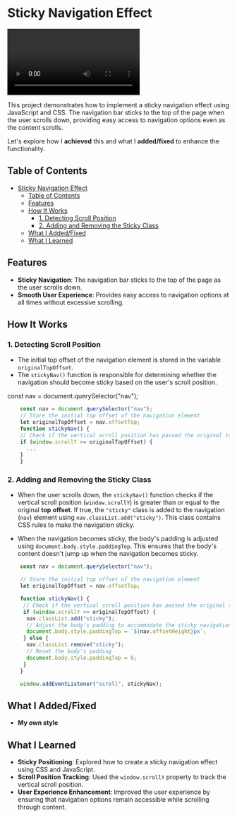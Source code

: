 
# Sticky Navigation Effect

<div class="video-container">
  <video controls autoplay>
    <source src="./assets/video/showcase.mp4" type="video/mp4">
    Your browser does not support the video tag.
  </video>
</div>

This project demonstrates how to implement a sticky navigation effect using JavaScript and CSS. The navigation bar sticks to the top of the page when the user scrolls down, providing easy access to navigation options even as the content scrolls.

Let's explore how I **achieved** this and what I **added/fixed** to enhance the functionality.

## Table of Contents

- [Sticky Navigation Effect](#sticky-navigation-effect)
  - [Table of Contents](#table-of-contents)
  - [Features](#features)
  - [How It Works](#how-it-works)
    - [1. Detecting Scroll Position](#1-detecting-scroll-position)
    - [2. Adding and Removing the Sticky Class](#2-adding-and-removing-the-sticky-class)
  - [What I Added/Fixed](#what-i-addedfixed)
  - [What I Learned](#what-i-learned)

## Features

- **Sticky Navigation**: The navigation bar sticks to the top of the page as the user scrolls down.
- **Smooth User Experience**: Provides easy access to navigation options at all times without excessive scrolling.

## How It Works

### 1. Detecting Scroll Position

- The initial top offset of the navigation element is stored in the variable `originalTopOffset`.
- The `stickyNav()` function is responsible for determining whether the navigation should become sticky based on the user's scroll position.

const nav = document.querySelector("nav");

```js
    const nav = document.querySelector("nav");
    // Store the initial top offset of the navigation element
    let originalTopOffset = nav.offsetTop;
    function stickyNav() {
    // Check if the vertical scroll position has passed the original top offset
    if (window.scrollY >= originalTopOffset) {
      ...
    }
    }
```

### 2. Adding and Removing the Sticky Class

- When the user scrolls down, the `stickyNav()` function checks if the vertical scroll position (`window.scrollY`) is greater than or equal to the original **top** **offset**. If true, the `"sticky"` class is added to the navigation (`nav`) element using `nav.classList.add("sticky")`. This class contains CSS rules to make the navigation sticky.

- When the navigation becomes sticky, the body's padding is adjusted using `document.body.style.paddingTop`. This ensures that the body's content doesn't jump up when the navigation becomes sticky.

```js
    const nav = document.querySelector("nav");

    // Store the initial top offset of the navigation element
    let originalTopOffset = nav.offsetTop;

    function stickyNav() {
     // Check if the vertical scroll position has passed the original top offset
     if (window.scrollY >= originalTopOffset) {
      nav.classList.add("sticky");
      // Adjust the body's padding to accommodate the sticky navigation
      document.body.style.paddingTop = `${nav.offsetHeight}px`;
     } else {
      nav.classList.remove("sticky");
      // Reset the body's padding
      document.body.style.paddingTop = 0;
     }
    }

    window.addEventListener("scroll", stickyNav);
```

## What I Added/Fixed

- **My own style**

## What I Learned

- **Sticky Positioning**: Explored how to create a sticky navigation effect using CSS and JavaScript.
- **Scroll Position Tracking**: Used the `window.scrollY` property to track the vertical scroll position.
- **User Experience Enhancement**: Improved the user experience by ensuring that navigation options remain accessible while scrolling through content.
